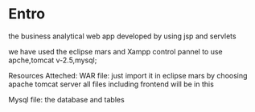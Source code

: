 # Entro
the business analytical web app developed by using jsp and servlets

we have used the eclipse mars and Xampp control pannel to use apche,tomcat v-2.5,mysql;

Resources Atteched:
WAR file:
just import it in eclipse mars by choosing apache tomcat server all files including frontend will be in this

Mysql file:
the database and tables 
